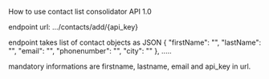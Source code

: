 How to use contact list consolidator API 1.0

endpoint url: .../contacts/add/{api_key}

endpoint takes list of contact objects as JSON
{
    "firstName": "",
    "lastName": "",
    "email": "",
    "phonenumber": "",
    "city": ""
}, .....

mandatory informations are firstname, lastname, email and api_key in url.
